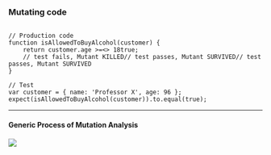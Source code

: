 <!-- .element: class="fragments-no-display"-->
### Mutating code

<pre><code data-noescape data-trim class="lang-ts hljs typescript">
// Production code
function isAllowedToBuyAlcohol(customer) {
    return <span class="fragment fade-out" data-fragment-index="2">customer.age <span class="fragment fade-out" data-fragment-index="0">>=</span><span class="fragment current-visible" data-fragment-index="0"><</span><span class="fragment fade-in" data-fragment-index="1">></span> 18</span><span class="fragment fade-in" data-fragment-index="2">true</span>;
    <span class="fragment current-visible" data-fragment-index="0">// test fails, Mutant KILLED</span><span class="fragment current-visible" data-fragment-index="1">// test passes, Mutant SURVIVED</span><span class="fragment current-visible" data-fragment-index="2">// test passes, Mutant SURVIVED</span>
}
</code></pre>

<pre><code class="lang-js hljs javascript">// Test
var customer = { name: 'Professor X', age: 96 };
expect(isAllowedToBuyAlcohol(customer)).to.equal(true);
</code></pre>

---

#### Generic Process of Mutation Analysis

![](/img/generic-process-mutation-analysis.PNG)

